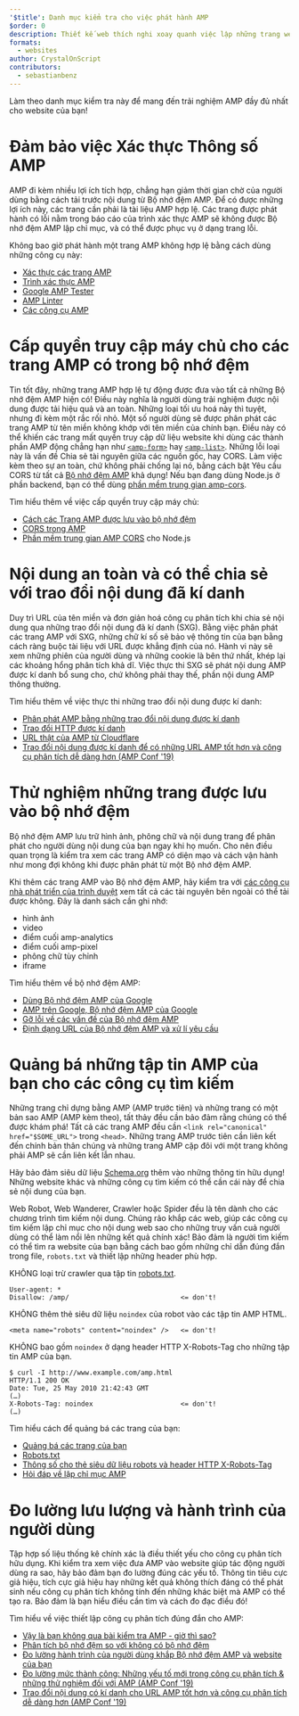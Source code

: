 ```yaml
---
'$title': Danh mục kiểm tra cho việc phát hành AMP
$order: 0
description: Thiết kế web thích nghi xoay quanh việc lập những trang web linh động đáp ứng được các nhu cầu của người dùng - những trang hợp với kích cỡ và định hướng màn hình trên thiết bị người dùng. Bạn có thể đạt được...
formats:
  - websites
author: CrystalOnScript
contributors:
  - sebastianbenz
---
```


Làm theo danh mục kiểm tra này để mang đến trải nghiệm AMP đầy đủ nhất cho website của bạn!

# Đảm bảo việc Xác thực Thông số AMP

AMP đi kèm nhiều lợi ích tích hợp, chẳng hạn giảm thời gian chờ của người dùng bằng cách tải trước nội dung từ Bộ nhớ đệm AMP. Để có được những lợi ích này, các trang cần phải là tài liệu AMP hợp lệ. Các trang được phát hành có lỗi nằm trong báo cáo của trình xác thực AMP sẽ không được Bộ nhớ đệm AMP lập chỉ mục, và có thể được phục vụ ở dạng trang lỗi.

Không bao giờ phát hành một trang AMP không hợp lệ bằng cách dùng những công cụ này:

- [Xác thực các trang AMP](../../../documentation/guides-and-tutorials/learn/validation-workflow/validate_amp.md?format=websites)
- [Trình xác thực AMP ](https://validator.ampproject.org/)
- [Google AMP Tester](https://search.google.com/test/amp)
- [AMP Linter](https://github.com/ampproject/amp-toolbox/tree/master/packages/linter)
- [Các công cụ AMP](../../../documentation/tools.html?format=websites)

# Cấp quyền truy cập máy chủ cho các trang AMP có trong bộ nhớ đệm

Tin tốt đây, những trang AMP hợp lệ tự động được đưa vào tất cả những Bộ nhớ đệm AMP hiện có! Điều này nghĩa là người dùng trải nghiệm được nội dung được tải hiệu quả và an toàn. Những loại tối ưu hoá này thì tuyệt, nhưng đi kèm một rắc rối nhỏ. Một số người dùng sẽ được phân phát các trang AMP từ tên miền không khớp với tên miền của chính bạn. Điều này có thể khiến các trang mất quyền truy cập dữ liệu website khi dùng các thành phần AMP động chẳng hạn như [`<amp-form>`](../../../documentation/components/reference/amp-form.md?format=websites) hay [`<amp-list>`](../../../documentation/components/reference/amp-list.md?format=websites). Những lỗi loại này là vấn đề Chia sẻ tài nguyên giữa các nguồn gốc, hay CORS. Làm việc kèm theo sự an toàn, chứ không phải chống lại nó, bằng cách bật Yêu cầu CORS từ tất cả [Bộ nhớ đệm AMP](https://cdn.ampproject.org/caches.json) khả dụng! Nếu bạn đang dùng Node.js ở phần backend, bạn có thể dùng [phần mềm trung gian amp-cors](https://github.com/ampproject/amp-toolbox/tree/master/packages/cors).

Tìm hiểu thêm về việc cấp quyền truy cập máy chủ:

- [Cách các Trang AMP được lưu vào bộ nhớ đệm ](../../../documentation/guides-and-tutorials/learn/amp-caches-and-cors/how_amp_pages_are_cached.md?format=websites)
- [CORS trong AMP](../../../documentation/guides-and-tutorials/learn/amp-caches-and-cors/amp-cors-requests.md?format=websites)
- [Phần mềm trung gian AMP CORS](https://github.com/ampproject/amp-toolbox/tree/master/packages/cors) cho Node.js

# Nội dung an toàn và có thể chia sẻ với trao đổi nội dung đã kí danh

Duy trì URL của tên miền và đơn giản hoá công cụ phân tích khi chia sẻ nội dung qua những trao đổi nội dung đã kí danh (SXG). Bằng việc phân phát các trang AMP với SXG, những chữ kí số sẽ bảo vệ thông tin của bạn bằng cách ràng buộc tài liệu với URL được khẳng định của nó. Hành vi này sẽ xem những phiên của người dùng và những cookie là bên thứ nhất, khép lại các khoảng hổng phân tích khả dĩ. Việc thực thi SXG sẽ phát nội dung AMP được kí danh bổ sung cho, chứ không phải thay thế, phần nội dung AMP thông thường.

Tìm hiểu thêm về việc thực thi những trao đổi nội dung được kí danh:

- [Phân phát AMP bằng những trao đổi nội dung được kí danh](signed-exchange.md?format=websites)
- [Trao đổi HTTP được kí danh](https://developers.google.com/web/updates/2018/11/signed-exchanges)
- [URL thật của AMP từ Cloudflare](https://www.cloudflare.com/website-optimization/amp-real-url/)
- [Trao đổi nội dung được kí danh để có những URL AMP tốt hơn và công cụ phân tích dễ dàng hơn (AMP Conf '19)](https://www.youtube.com/watch?v=KrjBYzPUGnw&list=PLXTOW_XMsIDSY0USlzgoaIkRyPcHklrEl&index=22)

# Thử nghiệm những trang được lưu vào bộ nhớ đệm

Bộ nhớ đệm AMP lưu trữ hình ảnh, phông chữ và nội dung trang để phân phát cho người dùng nội dung của bạn ngay khi họ muốn. Cho nên điều quan trọng là kiểm tra xem các trang AMP có diện mạo và cách vận hành như mong đợi không khi được phân phát từ một Bộ nhớ đệm AMP.

Khi thêm các trang AMP vào Bộ nhớ đệm AMP, hãy kiểm tra với [các công cụ nhà phát triển của trình duyệt](https://developers.google.com/web/tools/chrome-devtools/) xem tất cả các tài nguyên bên ngoài có thể tải được không. Đây là danh sách cần ghi nhớ:

- hình ảnh
- video
- điểm cuối amp-analytics
- điểm cuối amp-pixel
- phông chữ tùy chỉnh
- iframe

Tìm hiểu thêm về bộ nhớ đệm AMP:

- [Dùng Bộ nhớ đệm AMP của Google](../../../documentation/examples/documentation/Using_the_Google_AMP_Cache.html?format=websites)
- [AMP trên Google, Bộ nhớ đệm AMP của Google](https://developers.google.com/amp/cache/overview)
- [Gỡ lỗi về các vấn đề của Bộ nhớ đệm AMP](../../../documentation/guides-and-tutorials/learn/amp-caches-and-cors/amp-cache-debugging.md?format=websites)
- [Định dạng URL của Bộ nhớ đệm AMP và xử lí yêu cầu ](../../../documentation/guides-and-tutorials/learn/amp-caches-and-cors/amp-cache-urls.md?format=websites)

# Quảng bá những tập tin AMP của bạn cho các công cụ tìm kiếm

Những trang chỉ dựng bằng AMP (AMP trước tiên) và những trang có một bản sao AMP (AMP kèm theo), tất thảy đều cần bảo đảm rằng chúng có thể được khám phá! Tất cả các trang AMP đều cần `<link rel="canonical" href="$SOME_URL">` trong `<head>`. Những trang AMP trước tiên cần liên kết đến chính bản thân chúng và những trang AMP cặp đôi với một trang không phải AMP sẽ cần liên kết lẫn nhau.

Hãy bảo đảm siêu dữ liệu [Schema.org](https://schema.org/) thêm vào những thông tin hữu dụng! Những website khác và những công cụ tìm kiếm có thể cần cái này để chia sẻ nội dung của bạn.

Web Robot, Web Wanderer, Crawler hoặc Spider đều là tên dành cho các chương trình tìm kiếm nội dung. Chúng rảo khắp các web, giúp các công cụ tìm kiếm lập chỉ mục cho nội dung web sao cho những truy vấn cuả người dùng có thể làm nổi lên những kết quả chính xác! Bảo đảm là người tìm kiếm có thể tìm ra website của bạn bằng cách bao gồm những chỉ dẫn đúng đắn trong file, `robots.txt` và thiết lập những header phù hợp.

KHÔNG loại trừ crawler qua tập tin [robots.txt](https://support.google.com/webmasters/answer/6062608?hl=en).

```
User-agent: *
Disallow: /amp/                            <= don't!
```

KHÔNG thêm thẻ siêu dữ liệu `noindex` của robot vào các tập tin AMP HTML.

```
<meta name="robots" content="noindex" />   <= don't!
```

KHÔNG bao gồm `noindex` ở dạng header HTTP X-Robots-Tag cho những tập tin AMP của bạn.

```
$ curl -I http://www.example.com/amp.html
HTTP/1.1 200 OK
Date: Tue, 25 May 2010 21:42:43 GMT
(…)
X-Robots-Tag: noindex                      <= don't!
(…)
```

Tìm hiểu cách để quảng bá các trang của bạn:

- [Quảng bá các trang của bạn](discovery.md?format=websites)
- [Robots.txt](http://www.robotstxt.org/)
- [Thông số cho thẻ siêu dữ liệu robots và header HTTP X-Robots-Tag](https://developers.google.com/search/reference/robots_meta_tag)
- [Hỏi đáp về lập chỉ mục AMP](https://productforums.google.com/forum/?hl=en#!category-topic/webmasters/Vrgj-a-gtm0)

# Đo lường lưu lượng và hành trình của người dùng

Tập hợp số liệu thống kê chính xác là điều thiết yếu cho công cụ phân tích hữu dụng. Khi kiểm tra xem việc đưa AMP vào website giúp tác động người dùng ra sao, hãy bảo đảm bạn đo lường đúng các yếu tố. Thông tin tiêu cực giả hiệu, tích cực giả hiệu hay những kết quả không thích đáng có thể phát sinh nếu công cụ phân tích không tính đến những khác biệt mà AMP có thể tạo ra. Bảo đảm là bạn hiểu điều cần tìm và cách đo đạc điều đó!

Tìm hiểu về việc thiết lập công cụ phân tích đúng đắn cho AMP:

- [Vậy là bạn không qua bài kiểm tra AMP - giờ thì sao?](https://blog.amp.dev/2018/11/08/so-your-amp-test-doesnt-perform%e2%80%8a-%e2%80%8anow-what/)
- [Phân tích bộ nhớ đệm so với không có bộ nhớ đệm](https://support.google.com/analytics/answer/6343176?hl=en#cache)
- [Đo lường hành trình của người dùng khắp Bộ nhớ đệm AMP và website của bạn](https://blog.amp.dev/2018/11/08/so-your-amp-test-doesnt-perform%e2%80%8a-%e2%80%8anow-what/)
- [Đo lường mức thành công: Những yếu tố mới trong công cụ phân tích & những thử nghiệm đối với AMP (AMP Conf '19)](https://www.youtube.com/watch?v=wPW-kXsONqA&list=PLXTOW_XMsIDSY0USlzgoaIkRyPcHklrEl&index=27)
- [Trao đổi nội dung có kí danh cho URL AMP tốt hơn và công cụ phân tích dễ dàng hơn (AMP Conf '19)](https://www.youtube.com/watch?v=KrjBYzPUGnw&list=PLXTOW_XMsIDSY0USlzgoaIkRyPcHklrEl&index=22)
